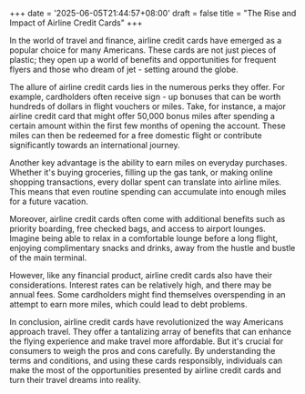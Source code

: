 +++
date = '2025-06-05T21:44:57+08:00'
draft = false
title = "The Rise and Impact of Airline Credit Cards"
+++

In the world of travel and finance, airline credit cards have emerged as a popular choice for many Americans. These cards are not just pieces of plastic; they open up a world of benefits and opportunities for frequent flyers and those who dream of jet - setting around the globe.

The allure of airline credit cards lies in the numerous perks they offer. For example, cardholders often receive sign - up bonuses that can be worth hundreds of dollars in flight vouchers or miles. Take, for instance, a major airline credit card that might offer 50,000 bonus miles after spending a certain amount within the first few months of opening the account. These miles can then be redeemed for a free domestic flight or contribute significantly towards an international journey.

Another key advantage is the ability to earn miles on everyday purchases. Whether it's buying groceries, filling up the gas tank, or making online shopping transactions, every dollar spent can translate into airline miles. This means that even routine spending can accumulate into enough miles for a future vacation.

Moreover, airline credit cards often come with additional benefits such as priority boarding, free checked bags, and access to airport lounges. Imagine being able to relax in a comfortable lounge before a long flight, enjoying complimentary snacks and drinks, away from the hustle and bustle of the main terminal.

However, like any financial product, airline credit cards also have their considerations. Interest rates can be relatively high, and there may be annual fees. Some cardholders might find themselves overspending in an attempt to earn more miles, which could lead to debt problems.

In conclusion, airline credit cards have revolutionized the way Americans approach travel. They offer a tantalizing array of benefits that can enhance the flying experience and make travel more affordable. But it's crucial for consumers to weigh the pros and cons carefully. By understanding the terms and conditions, and using these cards responsibly, individuals can make the most of the opportunities presented by airline credit cards and turn their travel dreams into reality.